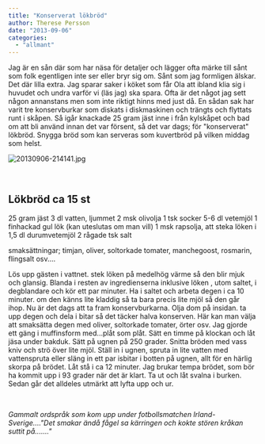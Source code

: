 ```yaml
---
title: "Konserverat lökbröd"
author: Therese Persson
date: "2013-09-06"
categories: 
  - "allmant"
---
```


Jag är en sån där som har näsa för detaljer och lägger ofta märke till sånt som folk egentligen inte ser eller bryr sig om. Sånt som jag formligen älskar. Det där lilla extra. Jag sparar saker i köket som får Ola att ibland klia sig i huvudet och undra varför vi (läs jag) ska spara. Ofta är det något jag sett någon annanstans men som inte riktigt hinns med just då. En sådan sak har varit tre konservburkar som diskats i diskmaskinen och trängts och flyttats runt i skåpen. Så igår knackade 25 gram jäst inne i från kylskåpet och bad om att bli använd innan det var försent, så det var dags; för "konserverat" lökbröd. Snygga bröd som kan serveras som kuvertbröd på vilken middag som helst.

![20130906-214141.jpg](/static/img/20130906-214141.jpg)

 

## **Lökbröd ca 15 st**

25 gram jäst 3 dl vatten, ljummet 2 msk olivolja 1 tsk socker 5-6 dl vetemjöl 1 finhackad gul lök (kan uteslutas om man vill) 1 msk rapsolja, att steka löken i 1,5 dl durumvetemjöl 2 rågade tsk salt

smaksättningar; timjan, oliver, soltorkade tomater, manchegoost, rosmarin, flingsalt osv....

Lös upp gästen i vattnet. stek löken på medelhög värme så den blir mjuk och glansig. Blanda i resten av ingredienserna inklusive löken , utom saltet, i degblandare och kör ett par minuter. Ha i saltet och arbeta degen i ca 10 minuter. om den känns lite kladdig så ta bara precis lite mjöl så den går ihop. Nu är det dags att ta fram konservburkarna. Olja dom på insidan. ta upp degen och dela i bitar så det täcker halva konserven. Här kan man välja att smaksätta degen med oliver, soltorkade tomater, örter osv. Jag gjorde ett gäng i muffinsform med...plåt som plåt. Sätt en timme på klockan och låt jäsa under bakduk. Sätt på ugnen på 250 grader. Snitta bröden med vass kniv och strö över lite mjöl. Ställ in i ugnen, spruta in lite vatten med vattenspruta eller släng in ett par isbitar i botten på ugnen, allt för en härlig skorpa på brödet. Låt stå i ca 12 minuter. Jag brukar tempa brödet, som bör ha kommit upp i 93 grader när det är klart. Ta ut och låt svalna i burken. Sedan går det alldeles utmärkt att lyfta upp och ur.

 

_Gammalt ordspråk som kom upp under fotbollsmatchen Irland-Sverige...."Det smakar ändå fågel sa kärringen och kokte stören kråkan suttit på......."_
